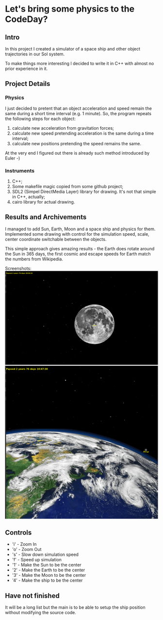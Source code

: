 # Let's bring some physics to the CodeDay?
## Intro
In this project I created a simulator of a space ship and other object trajectories in our Sol system.

To make things more interesting I decided to write it in C++ with almost no prior experience in it.
## Project Details
### Physics
I just decided to pretent that an object acceleration and speed remain the same during a short time interval (e.g. 1 minute). So, the program repeats the following steps for each
object:
1. calculate new acceleration from gravitation forces;
2. calculate new speed pretending acceleration is the same during a time interval;
3. calculate new positions pretending the speed remains the same.

At the very end I figured out there is already such method introduced by Euler -)

### Instruments
1. C++;
2. Some makefile magic copied from some github project;
3. SDL2 (Simpel DirectMedia Layer) library for drawing. It's not that simple in C++, actually;
4. cairo library for actual drawing.

## Results and Archivements
I managed to add Sun, Earth, Moon and a space ship and physics for them. Implemented some drawing with control for the simulation speed, scale, center coordinate switchable between the objects.

This simple approach gives amazing results - the Earth does rotate around the Sun in 365 days, the first cosmic and escape speeds for Earth match the numbers from Wikipedia.

Screenshots: 
![Just a moon](just_moon.png)
![A spaceship near Earth](earth_and_ship.png)

## Controls

- 'i' - Zoom In
- 'o' - Zoom Out
- 's' - Slow down simulation speed
- 'f' - Speed up simulation
- '1' - Make the Sun to be the center
- '2' - Make the Earth to be the center
- '3' - Make the Moon to be the center
- '4' - Make the ship to be the center

## Have not finished

It will be a long list but the main is to be able to setup the ship position without modifying the source code.

